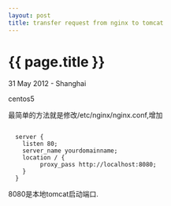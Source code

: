 ```yaml
---
layout: post
title: transfer request from nginx to tomcat 
---
```


{{ page.title }}
================

<p class="meta">31 May 2012 - Shanghai</p>
<p class="meta">centos5</p>

最简单的方法就是修改/etc/nginx/nginx.conf,增加

<code> 
  server {
    listen 80;
    server_name yourdomainname;
    location / {
         proxy_pass http://localhost:8080;
    }
  }
</code>

8080是本地tomcat启动端口.
